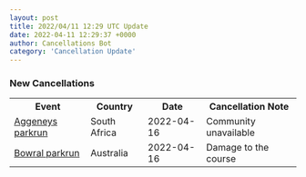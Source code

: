 ```yaml
---
layout: post
title: 2022/04/11 12:29 UTC Update
date: 2022-04-11 12:29:37 +0000
author: Cancellations Bot
category: 'Cancellation Update'
---
```


<h3>New Cancellations</h3>
<div class='hscrollable'>
<table style='width: 100%'>
    <tr>
        <th>Event</th>
        <th>Country</th>
        <th>Date</th>
        <th>Cancellation Note</th>
    </tr>
    <tr>
        <td><a href="https://www.parkrun.co.za/aggeneys">Aggeneys parkrun</a></td>
        <td>South Africa</td>
        <td>2022-04-16</td>
        <td>Community unavailable</td>
    </tr>
    <tr>
        <td><a href="">Bowral parkrun</a></td>
        <td>Australia</td>
        <td>2022-04-16</td>
        <td>Damage to the course</td>
    </tr>
</table>
</div>
